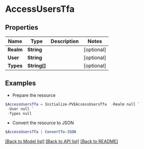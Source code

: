 # AccessUsersTfa
## Properties

Name | Type | Description | Notes
------------ | ------------- | ------------- | -------------
**Realm** | **String** |  | [optional] 
**User** | **String** |  | [optional] 
**Types** | **String[]** |  | [optional] 

## Examples

- Prepare the resource
```powershell
$AccessUsersTfa = Initialize-PVEAccessUsersTfa  -Realm null `
 -User null `
 -Types null
```

- Convert the resource to JSON
```powershell
$AccessUsersTfa | ConvertTo-JSON
```

[[Back to Model list]](../README.md#documentation-for-models) [[Back to API list]](../README.md#documentation-for-api-endpoints) [[Back to README]](../README.md)

